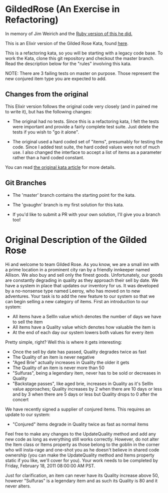 GildedRose (An Exercise in Refactoring)
=======================================
In memory of Jim Weirich and the [Ruby version of this he
did.](https://github.com/jimweirich/gilded_rose_kata)

This is an Elixir version of the Gilded Rose Kata, found
[here](http://iamnotmyself.com/2011/02/13/refactor-this-the-gilded-rose-kata/).

This is a refactoring kata, so you will be starting with a legacy
code base.  To work the Kata, clone this git repository and checkout
the master branch. Read the description below for the "rules"
involving this kata.

NOTE: There are 3 failing tests on master on purpose. Those represent
the new conjured item type you are expected to add.

## Changes from the original

This Elixir version follows the original code very closely (and in pained me to write it), but has the
following changes:

* The original had no tests.  Since this is a refactoring kata, I felt
  the tests were important and provide a fairly complete test suite.
  Just delete the tests if you wish to "go it alone".

* The original used a hard coded set of "items", presumably for
  testing the code.  Since I added test suite, the hard coded values were
  not of much use.  I also changed the interface to accept a list of
  items as a parameter rather than a hard coded constant.

You can read
[the original kata article](http://iamnotmyself.com/2011/02/13/refactor-this-the-gilded-rose-kata/) for more details.

## Git Branches

* The 'master' branch contains the starting point for the kata.

* The 'gvaughn' branch is my first solution for this kata.

* If you'd like to submit a PR with your own solution, I'll give you a
  branch too!


# Original Description of the Gilded Rose

Hi and welcome to team Gilded Rose. As you know, we are a small inn
with a prime location in a prominent city ran by a friendly innkeeper
named Allison. We also buy and sell only the finest
goods. Unfortunately, our goods are constantly degrading in quality as
they approach their sell by date. We have a system in place that
updates our inventory for us. It was developed by a no-nonsense type
named Leeroy, who has moved on to new adventures. Your task is to add
the new feature to our system so that we can begin selling a new
category of items. First an introduction to our system:

- All items have a SellIn value which denotes the number of days we
  have to sell the item
- All items have a Quality value which denotes how valuable the item
  is
- At the end of each day our system lowers both values for every item

Pretty simple, right? Well this is where it gets interesting:

  - Once the sell by date has passed, Quality degrades twice as fast
  - The Quality of an item is never negative
  - "Aged Brie" actually increases in Quality the older it gets
  - The Quality of an item is never more than 50
  - "Sulfuras", being a legendary item, never has to be sold or
    decreases in Quality
  - "Backstage passes", like aged brie, increases in Quality as it's
    SellIn value approaches; Quality increases by 2 when there are 10
    days or less and by 3 when there are 5 days or less but Quality
    drops to 0 after the concert

We have recently signed a supplier of conjured items. This requires an update to our system:

- "Conjured" items degrade in Quality twice as fast as normal items

Feel free to make any changes to the UpdateQuality method and add any
new code as long as everything still works correctly. However, do not
alter the Item class or Items property as those belong to the goblin
in the corner who will insta-rage and one-shot you as he doesn't
believe in shared code ownership (you can make the UpdateQuality
method and Items property static if you like, we'll cover for
you). Your work needs to be completed by Friday, February 18, 2011
08:00:00 AM PST.

Just for clarification, an item can never have its Quality increase
above 50, however "Sulfuras" is a legendary item and as such its
Quality is 80 and it never alters.
